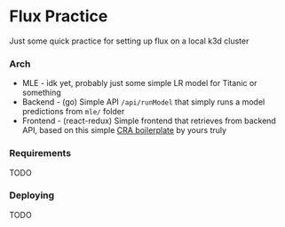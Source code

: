 # Flux Practice

Just some quick practice for setting up flux on a local k3d cluster

### Arch

- MLE - idk yet, probably just some simple LR model for Titanic or something
- Backend - (go) Simple API `/api/runModel` that simply runs a model predictions from `mle/` folder
- Frontend - (react-redux) Simple frontend that retrieves from backend API, based on this simple [CRA boilerplate](https://github.com/akiyamasho/cra-boilerplate) by yours truly

### Requirements

TODO

### Deploying

TODO 
